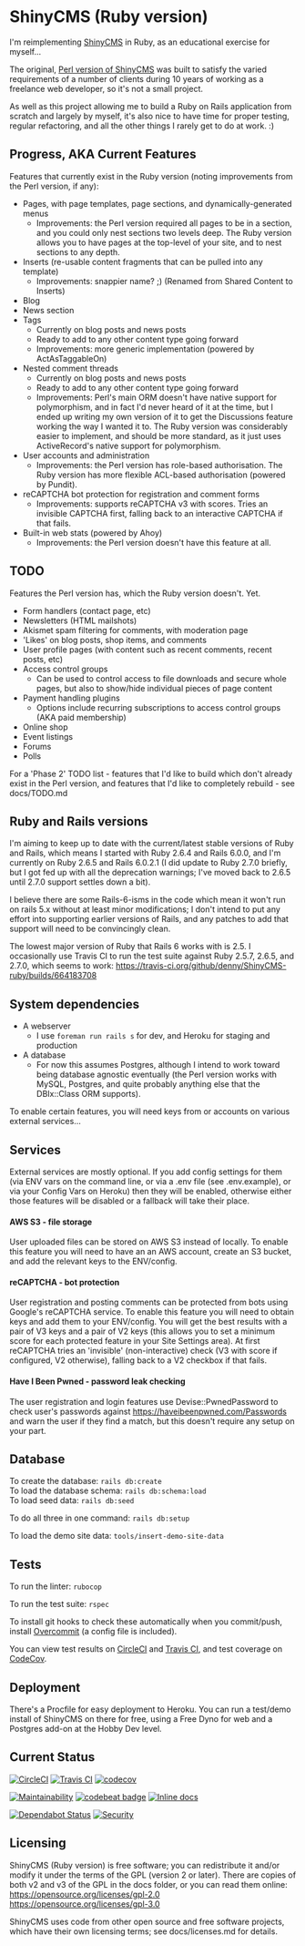 # ShinyCMS (Ruby version)

I'm reimplementing [ShinyCMS](https://shinycms.org/) in Ruby, as an educational
exercise for myself...

The original, [Perl version of ShinyCMS](https://github.com/denny/ShinyCMS) was
built to satisfy the varied requirements of a number of clients during 10 years
of working as a freelance web developer, so it's not a small project.

As well as this project allowing me to build a Ruby on Rails application from
scratch and largely by myself, it's also nice to have time for proper testing,
regular refactoring, and all the other things I rarely get to do at work. :)


## Progress, AKA Current Features

Features that currently exist in the Ruby version (noting improvements from
the Perl version, if any):

* Pages, with page templates, page sections, and dynamically-generated menus
  * Improvements: the Perl version required all pages to be in a section, and
    you could only nest sections two levels deep. The Ruby version allows you
    to have pages at the top-level of your site, and to nest sections to any
    depth.
* Inserts (re-usable content fragments that can be pulled into any template)
  * Improvements: snappier name? ;) (Renamed from Shared Content to Inserts)
* Blog
* News section
* Tags
  * Currently on blog posts and news posts
  * Ready to add to any other content type going forward
  * Improvements: more generic implementation (powered by ActAsTaggableOn)
* Nested comment threads
  * Currently on blog posts and news posts
  * Ready to add to any other content type going forward
  * Improvements: Perl's main ORM doesn't have native support for polymorphism,
    and in fact I'd never heard of it at the time, but I ended up writing my own
    version of it to get the Discussions feature working the way I wanted it to.
    The Ruby version was considerably easier to implement, and should be more
    standard, as it just uses ActiveRecord's native support for polymorphism.
* User accounts and administration
  * Improvements: the Perl version has role-based authorisation. The Ruby
    version has more flexible ACL-based authorisation (powered by Pundit).
* reCAPTCHA bot protection for registration and comment forms
  * Improvements: supports reCAPTCHA v3 with scores. Tries an invisible
    CAPTCHA first, falling back to an interactive CAPTCHA if that fails.
* Built-in web stats (powered by Ahoy)
  * Improvements: the Perl version doesn't have this feature at all.


## TODO

Features the Perl version has, which the Ruby version doesn't. Yet.

* Form handlers (contact page, etc)
* Newsletters (HTML mailshots)
* Akismet spam filtering for comments, with moderation page
* 'Likes' on blog posts, shop items, and comments
* User profile pages (with content such as recent comments, recent posts, etc)
* Access control groups
  * Can be used to control access to file downloads and secure whole pages,
    but also to show/hide individual pieces of page content
* Payment handling plugins
  * Options include recurring subscriptions to access control groups (AKA paid membership)
* Online shop
* Event listings
* Forums
* Polls

For a 'Phase 2' TODO list - features that I'd like to build which don't already
exist in the Perl version, and features that I'd like to completely rebuild -
see docs/TODO.md


## Ruby and Rails versions

I'm aiming to keep up to date with the current/latest stable versions of Ruby
and Rails, which means I started with Ruby 2.6.4 and Rails 6.0.0, and I'm
currently on Ruby 2.6.5 and Rails 6.0.2.1 (I did update to Ruby 2.7.0 briefly,
but I got fed up with all the deprecation warnings; I've moved back to 2.6.5
until 2.7.0 support settles down a bit).

I believe there are some Rails-6-isms in the code which mean it won't run on
rails 5.x without at least minor modifications; I don't intend to put any effort
into supporting earlier versions of Rails, and any patches to add that support
will need to be convincingly clean.

The lowest major version of Ruby that Rails 6 works with is 2.5. I occasionally
use Travis CI to run the test suite against Ruby 2.5.7, 2.6.5, and 2.7.0, which
seems to work: https://travis-ci.org/github/denny/ShinyCMS-ruby/builds/664183708


## System dependencies

* A webserver
  * I use `foreman run rails s` for dev, and Heroku for staging and production
* A database
  * For now this assumes Postgres, although I intend to work toward being
    database agnostic eventually (the Perl version works with MySQL, Postgres,
    and quite probably anything else that the DBIx::Class ORM supports).

To enable certain features, you will need keys from or accounts on various
external services...


## Services

External services are mostly optional. If you add config settings for them
(via ENV vars on the command line, or via a .env file (see .env.example),
or via your Config Vars on Heroku) then they will be enabled, otherwise
either those features will be disabled or a fallback will take their place.

#### AWS S3 - file storage

User uploaded files can be stored on AWS S3 instead of locally. To enable this
feature you will need to have an an AWS account, create an S3 bucket, and add
the relevant keys to the ENV/config.

#### reCAPTCHA - bot protection

User registration and posting comments can be protected from bots using Google's
reCAPTCHA service. To enable this feature you will need to obtain keys and add
them to your ENV/config. You will get the best results with a pair of V3 keys
and a pair of V2 keys (this allows you to set a minimum score for each protected
feature in your Site Settings area). At first reCAPTCHA tries an 'invisible'
(non-interactive) check (V3 with score if configured, V2 otherwise), falling
back to a V2 checkbox if that fails.

#### Have I Been Pwned - password leak checking

The user registration and login features use Devise::PwnedPassword to check
user's passwords against https://haveibeenpwned.com/Passwords and warn the
user if they find a match, but this doesn't require any setup on your part.


## Database

To create the database: `rails db:create`  
To load the database schema: `rails db:schema:load`  
To load seed data: `rails db:seed`

To do all three in one command: `rails db:setup`

To load the demo site data: `tools/insert-demo-site-data`


## Tests

To run the linter: `rubocop`

To run the test suite: `rspec`

To install git hooks to check these automatically when you commit/push, install
[Overcommit](https://github.com/sds/overcommit) (a config file is included).

You can view test results on
[CircleCI](https://circleci.com/gh/denny/ShinyCMS-ruby) and
[Travis CI](https://travis-ci.org/denny/ShinyCMS-ruby), and test coverage on
[CodeCov](https://codecov.io/gh/denny/ShinyCMS-ruby).


## Deployment

There's a Procfile for easy deployment to Heroku. You can run a test/demo
install of ShinyCMS on there for free, using a Free Dyno for web and a
Postgres add-on at the Hobby Dev level.


## Current Status

[![CircleCI](https://circleci.com/gh/denny/ShinyCMS-ruby.svg?style=svg&circle-token=5d3c249b624bd720b7481eb606893737ba65a0ce)](https://circleci.com/gh/denny/ShinyCMS-ruby)  [![Travis CI](https://travis-ci.org/denny/ShinyCMS-ruby.svg?branch=master)](https://travis-ci.org/denny/ShinyCMS-ruby)  [![codecov](https://codecov.io/gh/denny/ShinyCMS-ruby/branch/master/graph/badge.svg?token=Pm6x6VcQ81)](https://codecov.io/gh/denny/ShinyCMS-ruby)  

[![Maintainability](https://api.codeclimate.com/v1/badges/944f9f96599145fdea77/maintainability)](https://codeclimate.com/github/denny/ShinyCMS-ruby/maintainability)  [![codebeat badge](https://codebeat.co/badges/cbd8fc61-241a-4701-9716-d4264cb6d9d9)](https://codebeat.co/projects/github-com-denny-shinycms-ruby-master)  [![Inline docs](http://inch-ci.org/github/denny/ShinyCMS-ruby.svg?branch=master)](http://inch-ci.org/github/denny/ShinyCMS-ruby)

[![Dependabot Status](https://api.dependabot.com/badges/status?host=github&repo=denny/ShinyCMS-ruby)](https://dependabot.com)  [![Security](https://hakiri.io/github/denny/ShinyCMS-ruby/master.svg)](https://hakiri.io/github/denny/ShinyCMS-ruby/master)


## Licensing

ShinyCMS (Ruby version) is free software; you can redistribute it and/or modify
it under the terms of the GPL (version 2 or later). There are copies of both v2
and v3 of the GPL in the docs folder, or you can read them online:  
https://opensource.org/licenses/gpl-2.0  
https://opensource.org/licenses/gpl-3.0

ShinyCMS uses code from other open source and free software projects, which have
their own licensing terms; see docs/licenses.md for details.

